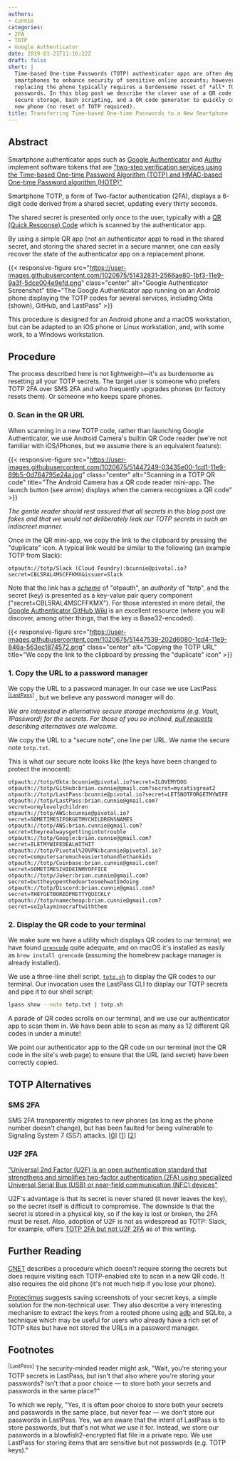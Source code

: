 ```yaml
---
authors:
- cunnie
categories:
- 2FA
- TOTP
- Google Authenticator
date: 2019-01-21T11:16:22Z
draft: false
short: |
  Time-based One-time Passwords (TOTP) authenticator apps are often deployed on
  smartphones to enhance security of sensitive online accounts; however,
  replacing the phone typically requires a burdensome reset of *all* TOTP
  passwords. In this blog post we describe the clever use of a QR code reader,
  secure storage, bash scripting, and a QR code generator to quickly configure a
  new phone (no reset of TOTP required).
title: Transferring Time-based One-time Passwords to a New Smartphone
---
```


## Abstract

Smartphone authenticator apps such as [Google
Authenticator](https://play.google.com/store/apps/details?id=com.google.android.apps.authenticator2)
and [Authy](https://authy.com/) implement software tokens that are ["two-step
verification services using the Time-based One-time Password Algorithm (TOTP)
and HMAC-based One-time Password algorithm
(HOTP)"](https://en.wikipedia.org/wiki/Google_Authenticator)

Smartphone TOTP, a form of Two-factor authentication (2FA), displays a 6-digit
code derived from a shared secret, updating every thirty seconds.

The shared secret is presented only once to the user, typically with a [QR
(Quick Response) Code](https://en.wikipedia.org/wiki/QR_code) which is scanned
by the authenticator app.

By using a simple QR app (not an authenticator app) to read in the shared
secret, and storing the shared secret in a secure manner, one can easily recover
the state of the authenticator app on a replacement phone.

{{< responsive-figure src="https://user-images.githubusercontent.com/1020675/51432831-2566ae80-1bf3-11e9-9a3f-5dce004e9efd.png" class="center" alt="Google Authenticator Screenshot" title="The Google Authenticator app running on an Android phone displaying the TOTP codes for several services, including Okta (shown), GitHub, and LastPass" >}}

This procedure is designed for an Android phone and a macOS workstation, but can
be adapted to an iOS phone or Linux workstation, and, with some work, to a Windows
workstation.

## Procedure

<div class="alert alert-warning" role="alert">

The process described here is not lightweight—it's as burdensome as  resetting
all your TOTP secrets. The target user is someone who prefers TOTP 2FA over SMS
2FA and who frequently upgrades phones (or factory resets them). Or someone who
keeps spare phones.

</div>

### 0. Scan in the QR URL

When scanning in a new TOTP code, rather than launching Google Authenticator,
we use Android Camera's builtin QR Code reader (we're not familiar with
iOS/iPhones, but we assume there is an equivalent feature):

{{< responsive-figure
src="https://user-images.githubusercontent.com/1020675/51447249-03435e00-1cd1-11e9-89b5-0d764795e24a.jpg"
class="center" alt="Scanning in a TOTP QR code" title="The Android Camera has a QR code reader mini-app. The launch button (see arrow) displays when the camera recognizes a QR code" >}}

_The gentle reader should rest assured that all secrets in this blog post are
fakes and that we would not deliberately leak our TOTP secrets in such an
indiscreet manner._

Once in the QR mini-app, we copy the link to the clipboard by pressing the
"duplicate" icon. A typical link would be similar to the following (an example
TOTP from Slack):

```
otpauth://totp/Slack (Cloud Foundry):bcunnie@pivotal.io?secret=CBL5RAL4MSCFFKMX&issuer=Slack
```

Note that the link has a _[scheme](https://en.wikipedia.org/wiki/URL)_ of
"otpauth", an _authority_ of "totp", and the secret (key) is presented as a
key-value pair query component ("secret=CBL5RAL4MSCFFKMX"). For those interested
in more detail, the [Google Authenticator GitHub
Wiki](https://github.com/google/google-authenticator/wiki/Key-Uri-Format) is an
excellent resource (where you will discover, among other things, that the key is
Base32-encoded).

{{< responsive-figure
src="https://user-images.githubusercontent.com/1020675/51447539-202d6080-1cd4-11e9-846a-563ec1874572.png" class="center" alt="Copying the TOTP URL" title="We copy the link to the clipboard by pressing the \"duplicate\" icon" >}}

### 1. Copy the URL to a password manager

We copy the URL to a password manager. In our case we use LastPass <sup><a
href="#lastpass" class="alert-link">[LastPass]</a></sup> , but we believe any
password manager will do.

_We are interested in alternative secure storage mechanisms (e.g. Vault,
1Password) for the secrets. For those of you so inclined, [pull
requests](https://github.com/pivotal-legacy/blog/edit/master/content/post/totp.md)
describing alternatives are welcome._

We copy the URL to a "secure note", one line per URL. We name the secure note
`totp.txt`.

This is what our secure note looks like (the keys have been changed to protect
the innocent):

```
otpauth://totp/Okta:bcunnie@pivotal.io?secret=ILOVEMYDOG
otpauth://totp/GitHub:brian.cunnie@gmail.com?secret=mycatisgreat2
otpauth://totp/LastPass:bcunnie@pivotal.io?secret=LETSNOTFORGETMYWIFE
otpauth://totp/LastPass:brian.cunnie@gmail.com?secret=ormylovelychildren
otpauth://totp/AWS:bcunnie@pivotal.io?secret=SOMETIMESIFORGETMYCHILDRENSNAMES
otpauth://totp/AWS:brian.cunnie@gmail.com?secret=theyrealwaysgettingintotrouble
otpauth://totp/Google:brian.cunnie@gmail.com?secret=ILETMYWIFEDEALWITHIT
otpauth://totp/Pivotal%20VPN:bcunnie@pivotal.io?secret=computersaremucheasiertohandlethankids
otpauth://totp/Coinbase:brian.cunnie@gmail.com?secret=SOMETIMESIHIDEINMYOFFICE
otpauth://totp/Joker:brian.cunnie@gmail.com?secret=buttheyopenthedoortoseehwatImdoing
otpauth://totp/Discord:brian.cunnie@gmail.com?secret=THEYGETBOREDPRETTYQUICKLY
otpauth://totp/namecheap:brian.cunnie@gmail.com?secret=soIplayminecraftwiththem
```

### 2. Display the QR code to your terminal

We make sure we have a utility which displays QR codes to our terminal; we have
found [`qrencode`](https://fukuchi.org/works/qrencode/index.html.en) quite
adequate, and on macOS it's installed as easily as `brew install qrencode`
(assuming the homebrew package manager is already installed).

We use a three-line shell script,
[`totp.sh`](https://github.com/cunnie/bin/blob/99c34d757061410984f3e66ceb9b035c6ba59eb6/totp.sh)
to display the QR codes to our terminal. Our invocation uses the LastPass CLI
to display our TOTP secrets and pipe it to our shell script:

```bash
lpass show --note totp.txt | totp.sh
```

A parade of QR codes scrolls on our terminal, and we use our authenticator app
to scan them in. We have been able to scan as many as 12 different QR codes in
under a minute!

We point our authenticator app to the QR code on our terminal (not the
QR code in the site's web page) to ensure that the URL (and secret) have been
correctly copied.

## TOTP Alternatives

### SMS 2FA

SMS 2FA transparently migrates to new phones (as long as the phone number
doesn't change), but has been faulted for being vulnerable to Signaling System 7
(SS7) attacks.
[[0](https://www.theverge.com/2017/9/18/16328172/sms-two-factor-authentication-hack-password-bitcoin)]
[[1](https://www.kaspersky.com/blog/2fa-practical-guide/24219/)]
[[2](https://www.theregister.co.uk/2018/08/01/reddit_hacked_sms_2fa/)]

### U2F 2FA

["Universal 2nd Factor (U2F) is an open authentication standard that strengthens
and simplifies two-factor authentication (2FA) using specialized Universal
Serial Bus (USB) or near-field communication (NFC)
devices"](https://en.wikipedia.org/wiki/Universal_2nd_Factor)

U2F's advantage is that its secret is never shared (it never leaves the key), so
the secret itself is difficult to compromise.  The downside is that the secret
is stored in a physical key, so if the key is lost or broken, the 2FA must be
reset. Also, adoption of U2F is not as widespread as TOTP: Slack, for example,
offers [TOTP 2FA but not U2F
2FA](https://get.slack.help/hc/en-us/articles/204509068-Set-up-two-factor-authentication)
as of this writing.

## Further Reading

[CNET](https://www.cnet.com/how-to/how-to-move-google-authenticator-to-a-new-device/)
describes a procedure which doesn't require storing the secrets but does require
visiting each TOTP-enabled site to scan in a new QR code. It also requires the
old phone (it's not much help if you lose your phone).

[Protectimus](https://www.protectimus.com/blog/google-authenticator-backup/)
suggests saving screenshots of your secret keys, a simple solution for the
non-technical user. They also describe a very interesting mechanism to extract
the keys from a rooted phone using
[adb](https://developer.android.com/studio/command-line/adb) and SQLite, a
technique which may be useful for users who already have a rich set of TOTP
sites but have not stored the URLs in a password manager.

## Footnotes

<a name="lastpass"><sup>[LastPass]</sup></a>
The security-minded reader might ask, "Wait, you're storing your TOTP secrets in
LastPass, but isn't that also where you're storing your passwords? Isn't that a
poor choice — to store both your secrets and passwords in the same place?"

To which we reply, "Yes, it is often poor choice to store both your secrets and
passwords in the same place, but never fear — we don't store our passwords in
LastPass. Yes, we are aware that the intent of LastPass is to store passwords,
but that's not what we use it for. Instead, we store our passwords in a
blowfish2-encrypted flat file in a private repo. We use LastPass for storing
items that are sensitive but not passwords (e.g. TOTP keys)."
